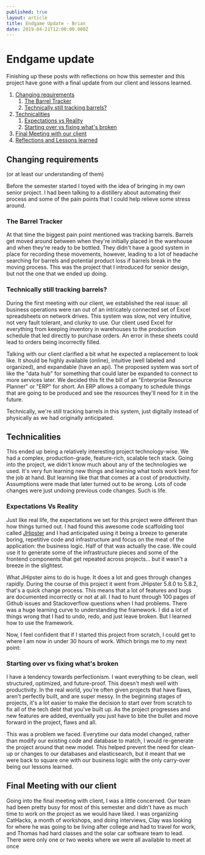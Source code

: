 ```yaml
---
published: true
layout: article
title: Endgame Update - Brian
date: 2019-04-21T12:00:00.000Z
---
```

# Endgame update

Finishing up these posts with reflections on how this semester and this project have gone with a final update from our client and lessons learned.

1. [Changing requirements](#changing-requirements)
	1. [The Barrel Tracker](#the-barrel-tracker)
    1. [Technically still tracking barrels?](#technically-still-tracking-barrels)
1. [Technicalities](#technicalities)
	1. [Expectations vs Reality](#expectations-vs-reality)
	1. [Starting over vs fixing what's broken](#starting-over-vs-fixing-whats-broken)
1. [Final Meeting with our client]()
1. [Reflections and Lessons learned]()


## Changing requirements 
(or at least our understanding of them)

Before the semester started I toyed with the idea of bringing in my own senior project. I had been talking to a distillery about automating their process and some of the pain points that I could help relieve some stress around. 

### The Barrel Tracker

At that time the biggest pain point mentioned was tracking barrels. Barrels get moved around between when they're initially placed in the warehouse and when they're ready to be bottled. They didn't have a good system in place for recording these movements, however, leading to a lot of headache searching for barrels and potential product loss if barrels break in the moving process. This was the project that I introduced for senior design, but not the one that we ended up doing.
    

### Technically still tracking barrels?

During the first meeting with our client, we established the real issue: all business operations were ran out of an intricately connected set of Excel spreadsheets on network drives. This system was slow, not very intuitive, not very fault tolerant, and clunky to use. Our client used Excel for everything from keeping inventory in warehouses to the production schedule that led directly to purchase orders. An error in these sheets could lead to orders being incorrectly filled.

Talking with our client clarified a bit what he expected a replacement to look like. It should be highly available (online), intuitive (well labeled and organized), and expandable (have an api). The proposed system was sort of like the "data hub" for something that could later be expanded to connect to more services later. We decided this fit the bill of an "Enterprise Resource Planner" or "ERP" for short. An ERP allows a company to schedule things that are going to be produced and see the resources they'll need for it in the future. 

Technically, we're still tracking barrels in this system, just digitally instead of physically as we had originally anticipated.

## Technicalities

This ended up being a relatively interesting project technology-wise. We had a complex, production-grade, feature-rich, scalable tech stack. Going into the project, we didn't know much about any of the technologies we used. It's very fun learning new things and learning what tools work best for the job at hand. But learning like that that comes at a cost of productivity. Assumptions were made that later turned out to be wrong. Lots of code changes were just undoing previous code changes. Such is life. 

### Expectations Vs Reality
Just like real life, the expectations we set for this project were different than how things turned out. I had found this awesome code scaffolding tool called [JHipster](https://jhipster.tech) and I had anticipated using it being a breeze to generate boring, repetitive code and infrastructure and focus on the meat of the application: the business logic. Half of that was actually the case. We could use it to generate some of the infrastructure pieces and some of the frontend components that get repeated across projects... but it wasn't a breeze in the slightest.

What JHipster aims to do is huge. It does a lot and goes through changes rapidly. During the course of this project it went from JHipster 5.8.0 to 5.8.2, that's a quick change process. This means that a lot of features and bugs are documented incorrectly or not at all. I had to hunt through 100 pages of Github issues and Stackoverflow questions when I had problems. There was a huge learning curve to understanding the framework. I did a lot of things wrong that I had to undo, redo, and just leave broken. But I learned how to use the framework.

Now, I feel confident that if I started this project from scratch, I could get to where I am now in under 30 hours of work. Which brings me to my next point:


### Starting over vs fixing what's broken
I have a tendency towards perfectionism. I want everything to be clean, well structured, optimized, and future-proof. This doesn't mesh well with productivity. In the real world, you're often given projects that have flaws, aren't perfectly built, and are super messy. In the beginning stages of projects, it's a lot easier to make the decision to start over from scratch to fix all of the tech debt that you've built up. As the project progresses and new features are added, eventually you just have to bite the bullet and move forward in the project, flaws and all. 

This was a problem we faced. Everytime our data model changed, rather than modify our existing code and database to match, I would re-generate the project around that new model. This helped prevent the need for clean-up or changes to our databases and elasticsearch, but it meant that we were back to square one with our business logic with the only carry-over being our lessons learned. 


## Final Meeting with our client
Going into the final meeting with client, I was a little concerned. Our team had been pretty busy for most of this semester and didn't have as much time to work on the project as we would have liked. I was organizing CatHacks, a month of workshops, and doing interviews, Clay was looking for where he was going to be living after college and had to travel for work, and Thomas had hard classes and the solar car software team to lead. There were only one or two weeks where we were all available to meet at once

